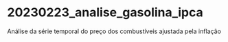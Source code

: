 # 20230223_analise_gasolina_ipca
 Análise da série temporal do preço dos combustíveis ajustada pela inflação